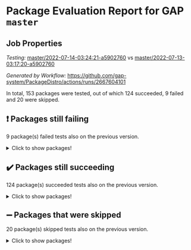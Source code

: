 # Package Evaluation Report for GAP `master`

## Job Properties

*Testing:* [master/2022-07-14-03:24:21-a5902760](https://github.com/gap-system/PackageDistro/blob/data/reports/master/2022-07-14-03:24:21-a5902760) vs [master/2022-07-13-03:17:20-a5902760](https://github.com/gap-system/PackageDistro/blob/data/reports/master/2022-07-13-03:17:20-a5902760)

*Generated by Workflow:* https://github.com/gap-system/PackageDistro/actions/runs/2667604101

In total, 153 packages were tested, out of which 124 succeeded, 9 failed and 20 were skipped.

## :exclamation: Packages still failing

9 package(s) failed tests also on the previous version.
<details><summary>Click to show packages!</summary>

- francy 1.2.4 [(failure)](https://github.com/gap-system/PackageDistro/runs/7332841864?check_suite_focus=true)
- hap 1.44 [(failure)](https://github.com/gap-system/PackageDistro/runs/7332842257?check_suite_focus=true)
- packagemanager 1.2 [(failure)](https://github.com/gap-system/PackageDistro/runs/7332843397?check_suite_focus=true)
- qpa 1.33 [(failure)](https://github.com/gap-system/PackageDistro/runs/7332843579?check_suite_focus=true)
- rcwa 4.6.4 [(failure)](https://github.com/gap-system/PackageDistro/runs/7332843697?check_suite_focus=true)
- recog 1.3.2 [(failure)](https://github.com/gap-system/PackageDistro/runs/7332843777?check_suite_focus=true)
- semigroups 4.0.0 [(failure)](https://github.com/gap-system/PackageDistro/runs/7332843948?check_suite_focus=true)
- ugaly 4.0.2 [(failure)](https://github.com/gap-system/PackageDistro/runs/7332844500?check_suite_focus=true)
- yangbaxter 0.10.0 [(failure)](https://github.com/gap-system/PackageDistro/runs/7332844981?check_suite_focus=true)
</details>

## :heavy_check_mark: Packages still succeeding

124 package(s) succeeded tests also on the previous version.
<details><summary>Click to show packages!</summary>

- ace 5.4 [(success)](https://github.com/gap-system/PackageDistro/runs/7332840058?check_suite_focus=true)
- aclib 1.3.2 [(success)](https://github.com/gap-system/PackageDistro/runs/7332840102?check_suite_focus=true)
- agt 0.2 [(success)](https://github.com/gap-system/PackageDistro/runs/7332840127?check_suite_focus=true)
- alnuth 3.2.1 [(success)](https://github.com/gap-system/PackageDistro/runs/7332840163?check_suite_focus=true)
- anupq 3.2.6 [(success)](https://github.com/gap-system/PackageDistro/runs/7332840199?check_suite_focus=true)
- atlasrep 2.1.2 [(success)](https://github.com/gap-system/PackageDistro/runs/7332840229?check_suite_focus=true)
- autodoc 2022.07.10 [(success)](https://github.com/gap-system/PackageDistro/runs/7332840269?check_suite_focus=true)
- automata 1.15 [(success)](https://github.com/gap-system/PackageDistro/runs/7332840315?check_suite_focus=true)
- automgrp 1.3.2 [(success)](https://github.com/gap-system/PackageDistro/runs/7332840345?check_suite_focus=true)
- autpgrp 1.10.2 [(success)](https://github.com/gap-system/PackageDistro/runs/7332840379?check_suite_focus=true)
- cap 2022.06-05 [(success)](https://github.com/gap-system/PackageDistro/runs/7332840412?check_suite_focus=true)
- caratinterface 2.3.3 [(success)](https://github.com/gap-system/PackageDistro/runs/7332840452?check_suite_focus=true)
- cddinterface 2020.06.24 [(success)](https://github.com/gap-system/PackageDistro/runs/7332840481?check_suite_focus=true)
- circle 1.6.5 [(success)](https://github.com/gap-system/PackageDistro/runs/7332840507?check_suite_focus=true)
- classicpres 1.22 [(success)](https://github.com/gap-system/PackageDistro/runs/7332840543?check_suite_focus=true)
- cohomolo 1.6.10 [(success)](https://github.com/gap-system/PackageDistro/runs/7332840590?check_suite_focus=true)
- congruence 1.2.4 [(success)](https://github.com/gap-system/PackageDistro/runs/7332840624?check_suite_focus=true)
- corelg 1.56 [(success)](https://github.com/gap-system/PackageDistro/runs/7332840656?check_suite_focus=true)
- crime 1.6 [(success)](https://github.com/gap-system/PackageDistro/runs/7332840690?check_suite_focus=true)
- crisp 1.4.5 [(success)](https://github.com/gap-system/PackageDistro/runs/7332840714?check_suite_focus=true)
- crypting 0.10 [(success)](https://github.com/gap-system/PackageDistro/runs/7332840747?check_suite_focus=true)
- cryst 4.1.24 [(success)](https://github.com/gap-system/PackageDistro/runs/7332840775?check_suite_focus=true)
- crystcat 1.1.9 [(success)](https://github.com/gap-system/PackageDistro/runs/7332840806?check_suite_focus=true)
- ctbllib 1.3.4 [(success)](https://github.com/gap-system/PackageDistro/runs/7332840853?check_suite_focus=true)
- cubefree 1.19 [(success)](https://github.com/gap-system/PackageDistro/runs/7332840886?check_suite_focus=true)
- curlinterface 2.2.2 [(success)](https://github.com/gap-system/PackageDistro/runs/7332840925?check_suite_focus=true)
- cvec 2.7.5 [(success)](https://github.com/gap-system/PackageDistro/runs/7332840974?check_suite_focus=true)
- datastructures 0.2.7 [(success)](https://github.com/gap-system/PackageDistro/runs/7332841054?check_suite_focus=true)
- deepthought 1.0.5 [(success)](https://github.com/gap-system/PackageDistro/runs/7332841152?check_suite_focus=true)
- design 1.7 [(success)](https://github.com/gap-system/PackageDistro/runs/7332841222?check_suite_focus=true)
- difsets 2.3.1 [(success)](https://github.com/gap-system/PackageDistro/runs/7332841292?check_suite_focus=true)
- digraphs 1.5.3 [(success)](https://github.com/gap-system/PackageDistro/runs/7332841360?check_suite_focus=true)
- edim 1.3.5 [(success)](https://github.com/gap-system/PackageDistro/runs/7332841428?check_suite_focus=true)
- example 4.3.1 [(success)](https://github.com/gap-system/PackageDistro/runs/7332841483?check_suite_focus=true)
- factint 1.6.3 [(success)](https://github.com/gap-system/PackageDistro/runs/7332841529?check_suite_focus=true)
- ferret 1.0.8 [(success)](https://github.com/gap-system/PackageDistro/runs/7332841558?check_suite_focus=true)
- fga 1.4.0 [(success)](https://github.com/gap-system/PackageDistro/runs/7332841587?check_suite_focus=true)
- fining 1.5 [(success)](https://github.com/gap-system/PackageDistro/runs/7332841622?check_suite_focus=true)
- float 1.0.3 [(success)](https://github.com/gap-system/PackageDistro/runs/7332841657?check_suite_focus=true)
- format 1.4.3 [(success)](https://github.com/gap-system/PackageDistro/runs/7332841706?check_suite_focus=true)
- forms 1.2.8 [(success)](https://github.com/gap-system/PackageDistro/runs/7332841746?check_suite_focus=true)
- fplsa 1.2.5 [(success)](https://github.com/gap-system/PackageDistro/runs/7332841791?check_suite_focus=true)
- fr 2.4.8 [(success)](https://github.com/gap-system/PackageDistro/runs/7332841825?check_suite_focus=true)
- fwtree 1.3 [(success)](https://github.com/gap-system/PackageDistro/runs/7332841890?check_suite_focus=true)
- gbnp 1.0.5 [(success)](https://github.com/gap-system/PackageDistro/runs/7332841927?check_suite_focus=true)
- generalizedmorphismsforcap 2022.05-01 [(success)](https://github.com/gap-system/PackageDistro/runs/7332841951?check_suite_focus=true)
- genss 1.6.6 [(success)](https://github.com/gap-system/PackageDistro/runs/7332841984?check_suite_focus=true)
- gradedringforhomalg 2022.06-01 [(success)](https://github.com/gap-system/PackageDistro/runs/7332842026?check_suite_focus=true)
- grape 4.8.5 [(success)](https://github.com/gap-system/PackageDistro/runs/7332842059?check_suite_focus=true)
- groupoids 1.69 [(success)](https://github.com/gap-system/PackageDistro/runs/7332842101?check_suite_focus=true)
- grpconst 2.6.2 [(success)](https://github.com/gap-system/PackageDistro/runs/7332842139?check_suite_focus=true)
- guarana 0.96.3 [(success)](https://github.com/gap-system/PackageDistro/runs/7332842177?check_suite_focus=true)
- guava 3.16 [(success)](https://github.com/gap-system/PackageDistro/runs/7332842219?check_suite_focus=true)
- hapcryst 0.1.14 [(success)](https://github.com/gap-system/PackageDistro/runs/7332842291?check_suite_focus=true)
- hecke 1.5.3 [(success)](https://github.com/gap-system/PackageDistro/runs/7332842321?check_suite_focus=true)
- help 3.5 [(success)](https://github.com/gap-system/PackageDistro/runs/7332842353?check_suite_focus=true)
- idrel 2.44 [(success)](https://github.com/gap-system/PackageDistro/runs/7332842394?check_suite_focus=true)
- images 1.3.1 [(success)](https://github.com/gap-system/PackageDistro/runs/7332842424?check_suite_focus=true)
- intpic 0.3.0 [(success)](https://github.com/gap-system/PackageDistro/runs/7332842451?check_suite_focus=true)
- io 4.7.2 [(success)](https://github.com/gap-system/PackageDistro/runs/7332842492?check_suite_focus=true)
- irredsol 1.4.3 [(success)](https://github.com/gap-system/PackageDistro/runs/7332842536?check_suite_focus=true)
- json 2.1.0 [(success)](https://github.com/gap-system/PackageDistro/runs/7332842575?check_suite_focus=true)
- jupyterkernel 1.4.1 [(success)](https://github.com/gap-system/PackageDistro/runs/7332842615?check_suite_focus=true)
- jupyterviz 1.5.1 [(success)](https://github.com/gap-system/PackageDistro/runs/7332842655?check_suite_focus=true)
- kan 1.34 [(success)](https://github.com/gap-system/PackageDistro/runs/7332842693?check_suite_focus=true)
- kbmag 1.5.9 [(success)](https://github.com/gap-system/PackageDistro/runs/7332842725?check_suite_focus=true)
- laguna 3.9.5 [(success)](https://github.com/gap-system/PackageDistro/runs/7332842769?check_suite_focus=true)
- liealgdb 2.2.1 [(success)](https://github.com/gap-system/PackageDistro/runs/7332842804?check_suite_focus=true)
- liepring 2.6 [(success)](https://github.com/gap-system/PackageDistro/runs/7332842838?check_suite_focus=true)
- liering 2.4.2 [(success)](https://github.com/gap-system/PackageDistro/runs/7332842873?check_suite_focus=true)
- linearalgebraforcap 2022.06-03 [(success)](https://github.com/gap-system/PackageDistro/runs/7332842906?check_suite_focus=true)
- loops 3.4.1 [(success)](https://github.com/gap-system/PackageDistro/runs/7332842933?check_suite_focus=true)
- lpres 1.0.3 [(success)](https://github.com/gap-system/PackageDistro/runs/7332842961?check_suite_focus=true)
- majoranaalgebras 1.4 [(success)](https://github.com/gap-system/PackageDistro/runs/7332842992?check_suite_focus=true)
- mapclass 1.4.5 [(success)](https://github.com/gap-system/PackageDistro/runs/7332843020?check_suite_focus=true)
- matgrp 0.64 [(success)](https://github.com/gap-system/PackageDistro/runs/7332843044?check_suite_focus=true)
- modisom 2.5.2 [(success)](https://github.com/gap-system/PackageDistro/runs/7332843078?check_suite_focus=true)
- modulepresentationsforcap 2022.05-03 [(success)](https://github.com/gap-system/PackageDistro/runs/7332843102?check_suite_focus=true)
- monoidalcategories 2022.06-07 [(success)](https://github.com/gap-system/PackageDistro/runs/7332843131?check_suite_focus=true)
- nconvex 2020.11-04 [(success)](https://github.com/gap-system/PackageDistro/runs/7332843154?check_suite_focus=true)
- nilmat 1.4.1 [(success)](https://github.com/gap-system/PackageDistro/runs/7332843180?check_suite_focus=true)
- nock 1.5 [(success)](https://github.com/gap-system/PackageDistro/runs/7332843213?check_suite_focus=true)
- normalizinterface 1.3.3 [(success)](https://github.com/gap-system/PackageDistro/runs/7332843242?check_suite_focus=true)
- nq 2.5.8 [(success)](https://github.com/gap-system/PackageDistro/runs/7332843277?check_suite_focus=true)
- numericalsgps 1.3.0 [(success)](https://github.com/gap-system/PackageDistro/runs/7332843315?check_suite_focus=true)
- openmath 11.5.1 [(success)](https://github.com/gap-system/PackageDistro/runs/7332843343?check_suite_focus=true)
- orb 4.8.4 [(success)](https://github.com/gap-system/PackageDistro/runs/7332843367?check_suite_focus=true)
- patternclass 2.4.2 [(success)](https://github.com/gap-system/PackageDistro/runs/7332843417?check_suite_focus=true)
- permut 2.0.4 [(success)](https://github.com/gap-system/PackageDistro/runs/7332843442?check_suite_focus=true)
- polenta 1.3.10 [(success)](https://github.com/gap-system/PackageDistro/runs/7332843464?check_suite_focus=true)
- polymaking 0.8.6 [(success)](https://github.com/gap-system/PackageDistro/runs/7332843505?check_suite_focus=true)
- primgrp 3.4.2 [(success)](https://github.com/gap-system/PackageDistro/runs/7332843537?check_suite_focus=true)
- profiling 2.5.0 [(success)](https://github.com/gap-system/PackageDistro/runs/7332843556?check_suite_focus=true)
- quagroup 1.8.3 [(success)](https://github.com/gap-system/PackageDistro/runs/7332843613?check_suite_focus=true)
- radiroot 2.9 [(success)](https://github.com/gap-system/PackageDistro/runs/7332843670?check_suite_focus=true)
- rds 1.8 [(success)](https://github.com/gap-system/PackageDistro/runs/7332843736?check_suite_focus=true)
- repndecomp 1.2.1 [(success)](https://github.com/gap-system/PackageDistro/runs/7332843810?check_suite_focus=true)
- repsn 3.1.0 [(success)](https://github.com/gap-system/PackageDistro/runs/7332843844?check_suite_focus=true)
- resclasses 4.7.2 [(success)](https://github.com/gap-system/PackageDistro/runs/7332843878?check_suite_focus=true)
- scscp 2.3.1 [(success)](https://github.com/gap-system/PackageDistro/runs/7332843910?check_suite_focus=true)
- sglppow 2.2 [(success)](https://github.com/gap-system/PackageDistro/runs/7332843977?check_suite_focus=true)
- sgpviz 0.999.5 [(success)](https://github.com/gap-system/PackageDistro/runs/7332844013?check_suite_focus=true)
- simpcomp 2.1.14 [(success)](https://github.com/gap-system/PackageDistro/runs/7332844048?check_suite_focus=true)
- singular 2020.12.18 [(success)](https://github.com/gap-system/PackageDistro/runs/7332844087?check_suite_focus=true)
- sla 1.5.3 [(success)](https://github.com/gap-system/PackageDistro/runs/7332844114?check_suite_focus=true)
- smallgrp 1.5 [(success)](https://github.com/gap-system/PackageDistro/runs/7332844149?check_suite_focus=true)
- smallsemi 0.6.13 [(success)](https://github.com/gap-system/PackageDistro/runs/7332844176?check_suite_focus=true)
- sonata 2.9.4 [(success)](https://github.com/gap-system/PackageDistro/runs/7332844217?check_suite_focus=true)
- sophus 1.25 [(success)](https://github.com/gap-system/PackageDistro/runs/7332844249?check_suite_focus=true)
- spinsym 1.5.2 [(success)](https://github.com/gap-system/PackageDistro/runs/7332844277?check_suite_focus=true)
- symbcompcc 1.3.2 [(success)](https://github.com/gap-system/PackageDistro/runs/7332844306?check_suite_focus=true)
- thelma 1.3 [(success)](https://github.com/gap-system/PackageDistro/runs/7332844345?check_suite_focus=true)
- tomlib 1.2.9 [(success)](https://github.com/gap-system/PackageDistro/runs/7332844393?check_suite_focus=true)
- toric 1.9.5 [(success)](https://github.com/gap-system/PackageDistro/runs/7332844429?check_suite_focus=true)
- transgrp 3.6.2 [(success)](https://github.com/gap-system/PackageDistro/runs/7332844464?check_suite_focus=true)
- unipot 1.5 [(success)](https://github.com/gap-system/PackageDistro/runs/7332844553?check_suite_focus=true)
- unitlib 4.1.0 [(success)](https://github.com/gap-system/PackageDistro/runs/7332844586?check_suite_focus=true)
- utils 0.74 [(success)](https://github.com/gap-system/PackageDistro/runs/7332844633?check_suite_focus=true)
- uuid 0.7 [(success)](https://github.com/gap-system/PackageDistro/runs/7332844683?check_suite_focus=true)
- walrus 0.9991 [(success)](https://github.com/gap-system/PackageDistro/runs/7332844723?check_suite_focus=true)
- wedderga 4.10.2 [(success)](https://github.com/gap-system/PackageDistro/runs/7332844765?check_suite_focus=true)
- xmod 2.88 [(success)](https://github.com/gap-system/PackageDistro/runs/7332844815?check_suite_focus=true)
- xmodalg 1.22 [(success)](https://github.com/gap-system/PackageDistro/runs/7332844892?check_suite_focus=true)
- zeromqinterface 0.13 [(success)](https://github.com/gap-system/PackageDistro/runs/7332845051?check_suite_focus=true)
</details>

## :heavy_minus_sign: Packages that were skipped

20 package(s) skipped tests also on the previous version.
<details><summary>Click to show packages!</summary>

- 4ti2interface 2022.03-01 [(skipped)](https://github.com/gap-system/PackageDistro/runs/7332751685?check_suite_focus=true)
- browse 1.8.14 [(skipped)](https://github.com/gap-system/PackageDistro/runs/7332751685?check_suite_focus=true)
- examplesforhomalg 2022.03-01 [(skipped)](https://github.com/gap-system/PackageDistro/runs/7332751685?check_suite_focus=true)
- gapdoc 1.6.5 [(skipped)](https://github.com/gap-system/PackageDistro/runs/7332751685?check_suite_focus=true)
- gauss 2022.03-01 [(skipped)](https://github.com/gap-system/PackageDistro/runs/7332751685?check_suite_focus=true)
- gaussforhomalg 2022.03-01 [(skipped)](https://github.com/gap-system/PackageDistro/runs/7332751685?check_suite_focus=true)
- gradedmodules 2022.03-01 [(skipped)](https://github.com/gap-system/PackageDistro/runs/7332751685?check_suite_focus=true)
- homalg 2022.03-01 [(skipped)](https://github.com/gap-system/PackageDistro/runs/7332751685?check_suite_focus=true)
- homalgtocas 2022.03-01 [(skipped)](https://github.com/gap-system/PackageDistro/runs/7332751685?check_suite_focus=true)
- io_forhomalg 2022.03-01 [(skipped)](https://github.com/gap-system/PackageDistro/runs/7332751685?check_suite_focus=true)
- itc 1.5.1 [(skipped)](https://github.com/gap-system/PackageDistro/runs/7332751685?check_suite_focus=true)
- localizeringforhomalg 2022.03-01 [(skipped)](https://github.com/gap-system/PackageDistro/runs/7332751685?check_suite_focus=true)
- matricesforhomalg 2022.06-01 [(skipped)](https://github.com/gap-system/PackageDistro/runs/7332751685?check_suite_focus=true)
- modules 2022.03-01 [(skipped)](https://github.com/gap-system/PackageDistro/runs/7332751685?check_suite_focus=true)
- polycyclic 2.16 [(skipped)](https://github.com/gap-system/PackageDistro/runs/7332751685?check_suite_focus=true)
- ringsforhomalg 2022.04-01 [(skipped)](https://github.com/gap-system/PackageDistro/runs/7332751685?check_suite_focus=true)
- sco 2022.03-01 [(skipped)](https://github.com/gap-system/PackageDistro/runs/7332751685?check_suite_focus=true)
- toolsforhomalg 2022.05-01 [(skipped)](https://github.com/gap-system/PackageDistro/runs/7332751685?check_suite_focus=true)
- toricvarieties 2022.03.23 [(skipped)](https://github.com/gap-system/PackageDistro/runs/7332751685?check_suite_focus=true)
- xgap 4.31 [(skipped)](https://github.com/gap-system/PackageDistro/runs/7332751685?check_suite_focus=true)
</details>

